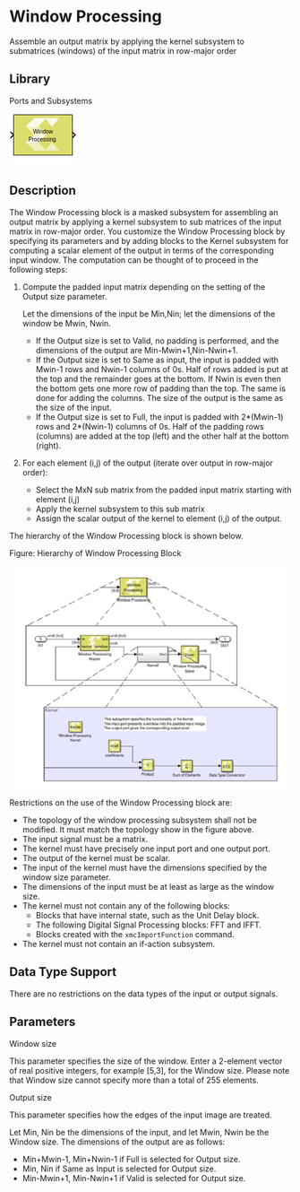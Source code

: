 # Window Processing

Assemble an output matrix by applying the kernel subsystem to
submatrices (windows) of the input matrix in row-major order

## Library

Ports and Subsystems

![](./Images/block.png)

## Description

The Window Processing block is a masked subsystem for assembling an
output matrix by applying a kernel subsystem to sub matrices of the
input matrix in row-major order. You customize the Window Processing
block by specifying its parameters and by adding blocks to the Kernel
subsystem for computing a scalar element of the output in terms of the
corresponding input window. The computation can be thought of to proceed
in the following steps:

1.  Compute the padded input matrix depending on the setting of the
    Output size parameter.

    Let the dimensions of the input be Min,Nin; let the dimensions of
    the window be Mwin, Nwin.

    - If the Output size is set to Valid, no padding is performed, and
      the dimensions of the output are Min-Mwin+1,Nin-Nwin+1.
    - If the Output size is set to Same as input, the input is padded
      with Mwin-1 rows and Nwin-1 columns of 0s. Half of rows added is
      put at the top and the remainder goes at the bottom. If Nwin is
      even then the bottom gets one more row of padding than the top.
      The same is done for adding the columns. The size of the output is
      the same as the size of the input.
    - If the Output size is set to Full, the input is padded with
      2\*(Mwin-1) rows and 2\*(Nwin-1) columns of 0s. Half of the
      padding rows (columns) are added at the top (left) and the other
      half at the bottom (right).

2.  For each element (i,j) of the output (iterate over output in
    row-major order):
    - Select the MxN sub matrix from the padded input matrix starting
      with element (i,j)
    - Apply the kernel subsystem to this sub matrix
    - Assign the scalar output of the kernel to element (i,j) of the
      output.

The hierarchy of the Window Processing block is shown below.

Figure: Hierarchy of Window Processing Block

![](./Images/ogo1532103642853.png)

Restrictions on the use of the Window Processing block are:

- The topology of the window processing subsystem shall not be modified.
  It must match the topology show in the figure above.
- The input signal must be a matrix.
- The kernel must have precisely one input port and one output port.
- The output of the kernel must be scalar.
- The input of the kernel must have the dimensions specified by the
  window size parameter.
- The dimensions of the input must be at least as large as the window
  size.
- The kernel must not contain any of the following blocks:
  - Blocks that have internal state, such as the Unit Delay block.
  - The following Digital Signal Processing blocks: FFT and IFFT.
  - Blocks created with the `xmcImportFunction` command.
- The kernel must not contain an if-action subsystem.

## Data Type Support

There are no restrictions on the data types of the input or output
signals.

## Parameters

Window size

This parameter specifies the size of the window. Enter a 2-element
vector of real positive integers, for example \[5,3\], for the Window
size. Please note that Window size cannot specify more than a total of
255 elements.

Output size

This parameter specifies how the edges of the input image are treated.

Let Min, Nin be the dimensions of the input, and let Mwin, Nwin be the
Window size. The dimensions of the output are as follows:

- Min+Mwin-1, Min+Nwin-1 if Full is selected for Output size.
- Min, Nin if Same as Input is selected for Output size.
- Min-Mwin+1, Min-Nwin+1 if Valid is selected for Output size.

